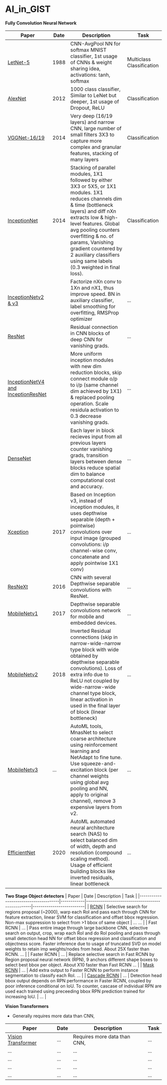 # AI_in_GIST

**Fully Convolution Neural Network**

| Paper                                | Date       | Description                                      | Task                     |
|--------------------------------------|------------|--------------------------------------------------|--------------------------|
| [LetNet-5](https://ieeexplore.ieee.org/stamp/stamp.jsp?tp=&arnumber=726791)        | 1988 | CNN-AvgPool NN for softmax MNIST classifier, 1st usage of CNNs & weight sharing idea, activations: tanh, softmax  | Multiclass Classification  |
| [AlexNet](https://papers.nips.cc/paper/2012/hash/c399862d3b9d6b76c8436e924a68c45b-Abstract.html)                     | 2012 | 1000 class classifier, Similar to LeNet but deeper, 1st usage of Dropout, ReLU    | Classification  |
| [VGGNet-16/19](https://arxiv.org/abs/1409.1556) | 2014 | Very deep (16/19 layers) and narrow CNN, large number of small filters 3X3 to capture more complex and granular features, stacking of many layers  | Classification  |
| [InceptionNet](https://arxiv.org/abs/1409.4842) | 2014 | Stacking of parallel modules, 1X1 followed by either 3X3 or 5X5, or 1X1 modules. 1X1 reduces channels dim & time (bottleneck layers) and diff nXn extracts low & high-level features. Global avg pooling counters overfitting & no. of params, Vanishing gradient countered by 2 auxiliary classifiers using same labels (0.3 weighted in final loss).                                              | Classification                      |
| [InceptionNetv2 & v3](https://arxiv.org/abs/1512.00567) |     | Factorize nXn conv to 1Xn and nX1, thus improve speed. BN in auxiliary classifier, label smoothing for overfitting, RMSProp optimizer       | ...                                              | 
| [ResNet](https://arxiv.org/abs/1512.03385)    |                              | Residual connection in CNN blocks of deep CNN for vanishing grads.                                                | ...                      |
| [InceptionNetV4 and InceptionResNet](https://arxiv.org/abs/1602.07261) |        | More uniform inception modules with new dim reduction blocks, skip connect module o/p to i/p (same channel dim achieved by 1X1) & replaced pooling operation. Scale residula activation to 0.3 decrease vanishing grads.  | ...                               |
| [DenseNet](https://arxiv.org/abs/1608.06993)   |     | Each layer in block recieves input from all previous layers counter vanishing grads, transition layers between dense blocks reduce spatial dim to balance computational cost and accuracy.                                            | ...                      |
| [Xception](https://arxiv.org/abs/1610.02357) |   2017      | Based on Inception v3, instead of inception modules,  it uses depthwise separable (depth + pointwise) convolutions over input image (grouped convolutions: i/p channel-wise conv, concatenate and apply pointwise 1X1 conv)                                              | ...                      |
| [ResNeXt](https://arxiv.org/abs/1608.06993)      | 2016        | CNN with several Depthwise separable convolutions with ResNet.                                            | ...                      |
| [MobileNetv1](https://arxiv.org/abs/1704.04861)      | 2017       | Depthwise separable convolutions network for mobile and embedded devices.                                           | ...                      |
| [MobileNetv2](https://arxiv.org/abs/1801.04381)      | 2018    | Inverted Residual connections (skip in narrow-wide-narrow type block with wide obtained by depthwise separable convolutions). Loss of extra info due to ReLU not coupled by wide-narrow-wide channel type block, linear activation in used in the final layer of block (linear bottleneck)     | ...                      |
| [MobileNetv3](https://arxiv.org/abs/1905.02244)   | ...        | AutoML tools, MnasNet to select coarse architecture using reinforcement learning and NetAdapt to fine tune. Use squeeze-and-excitation block (per channel weights using global avg pooling and NN, apply to original channel), remove 3 expensive layers from v2.                                            | ...                      |
| [EfficientNet](https://arxiv.org/abs/1905.11946)  |2020      | AutoML automated neural architecture search (NAS) to select balanced dim of width, depth and resolution (compound scaling method). Usage of efficient building blocks like inverted residuals, linear bottleneck    | ...                      |

**Two Stage Object detectors**
| Paper                                | Date       | Description                                      | Task                     |
|--------------------------------------|------------|--------------------------------------------------|--------------------------|
| [RCNN](https://arxiv.org/abs/1311.2524)   | Selective search for regions proposal (~2000), warp each RoI and pass each through CNN for feature extraction, linear SVM for classification and offset bbox regression. Non-max suppression to select from >1 bbox of same object        | ...                          ...            |
| Fast RCNN   | ...        | Pass entire image through large backbone CNN, selective search on output, crop, wrap each RoI and do RoI pooling and pass through small detection head NN for offset bbox regression and classification and objectness score. Faster inference due to usage of truncated SVD on model weights to retain imp weights/nodes from head. About 25X faster than RCNN.                         ...            |
| Faster RCNN   | ...        | Replace selective search in Fast RCNN by Region proposal neural network (RPN), 9 anchors different shape boxes to select best bbox per object.  About X10 faster than Fast RCNN                      ...            |
| [Mask RCNN](https://arxiv.org/abs/1703.06870)     | ...        | Add extra output to Faster RCNN to perform instance segmentation to classify each RoI.                          ...            |
| [Cascade RCNN](https://arxiv.org/abs/1712.00726) | ...        | Detection head bbox output depends on RPN performance in Faster RCNN, coupled by poor inference conditional on IoU. To counter, cascase of individual RPN are used each trained using preceeding bbox RPN prediction trained for increasing IoU. |           ...            |


**Vision Transformers**
* Generally requires more data than CNN, 

| Paper                                | Date       | Description                                      | Task                     |
|--------------------------------------|------------|--------------------------------------------------|--------------------------|
| [Vision Transformer]()    | ...        | Requires more data than CNN,                                              | ...                      |
| ...    | ...        | ...                                              | ...                      |
| ...    | ...        | ...                                              | ...                      |
| ...    | ...        | ...                                              | ...                      |
| ...    | ...        | ...                                              | ...                      |

